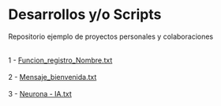 # Desarrollos y/o Scripts
Repositorio ejemplo de proyectos personales y colaboraciones <BR>

<br> 1 - [Funcion_registro_Nombre.txt](https://github.com/user-attachments/files/18756473/Funcion_registro_Nombre.txt)
<br/>
<br> 2 - [Mensaje_bienvenida.txt](https://github.com/user-attachments/files/18757492/Mensaje_bienvenida.txt)
<br/>
<br> 3 - [Neurona - IA.txt](https://github.com/user-attachments/files/18757514/Neurona.-.IA.txt)
<br/>
